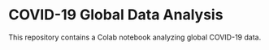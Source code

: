 # COVID-19 Global Data Analysis
This repository contains a Colab notebook analyzing global COVID-19 data.
